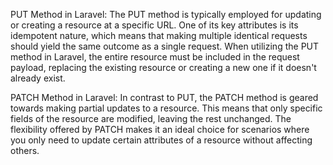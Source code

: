 
PUT Method in Laravel:
The PUT method is typically employed for updating or creating a resource at a specific URL. 
One of its key attributes is its idempotent nature, which means that making multiple identical requests should yield the same outcome
as a single request. When utilizing the PUT method in Laravel, the entire resource 
must be included in the request payload, replacing the existing resource or creating a new one if it doesn't already exist.


PATCH Method in Laravel:
In contrast to PUT, the PATCH method is geared towards making partial updates to a resource. 
This means that only specific fields of the resource are modified, leaving the rest unchanged.
 The flexibility offered by PATCH makes it an ideal choice for scenarios where you only need to 
 update certain attributes of a resource without affecting others.